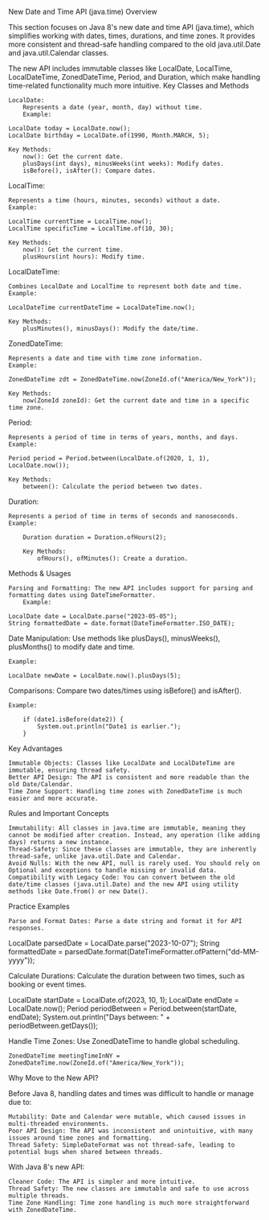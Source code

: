 New Date and Time API (java.time)
Overview

This section focuses on Java 8's new date and time API (java.time), which simplifies working with dates, times, durations, and time zones. It provides more consistent and thread-safe handling compared to the old java.util.Date and java.util.Calendar classes.

The new API includes immutable classes like LocalDate, LocalTime, LocalDateTime, ZonedDateTime, Period, and Duration, which make handling time-related functionality much more intuitive.
Key Classes and Methods

    LocalDate:
        Represents a date (year, month, day) without time.
        Example:

    LocalDate today = LocalDate.now();
    LocalDate birthday = LocalDate.of(1990, Month.MARCH, 5);

    Key Methods:
        now(): Get the current date.
        plusDays(int days), minusWeeks(int weeks): Modify dates.
        isBefore(), isAfter(): Compare dates.

LocalTime:

    Represents a time (hours, minutes, seconds) without a date.
    Example:

    LocalTime currentTime = LocalTime.now();
    LocalTime specificTime = LocalTime.of(10, 30);

    Key Methods:
        now(): Get the current time.
        plusHours(int hours): Modify time.

LocalDateTime:

    Combines LocalDate and LocalTime to represent both date and time.
    Example:

    LocalDateTime currentDateTime = LocalDateTime.now();

    Key Methods:
        plusMinutes(), minusDays(): Modify the date/time.

ZonedDateTime:

    Represents a date and time with time zone information.
    Example:

    ZonedDateTime zdt = ZonedDateTime.now(ZoneId.of("America/New_York"));

    Key Methods:
        now(ZoneId zoneId): Get the current date and time in a specific time zone.

Period:

    Represents a period of time in terms of years, months, and days.
    Example:

    Period period = Period.between(LocalDate.of(2020, 1, 1), LocalDate.now());

    Key Methods:
        between(): Calculate the period between two dates.

Duration:

    Represents a period of time in terms of seconds and nanoseconds.
    Example:

        Duration duration = Duration.ofHours(2);

        Key Methods:
            ofHours(), ofMinutes(): Create a duration.

Methods & Usages

    Parsing and Formatting: The new API includes support for parsing and formatting dates using DateTimeFormatter.
        Example:

    LocalDate date = LocalDate.parse("2023-05-05");
    String formattedDate = date.format(DateTimeFormatter.ISO_DATE);

Date Manipulation: Use methods like plusDays(), minusWeeks(), plusMonths() to modify date and time.

    Example:

    LocalDate newDate = LocalDate.now().plusDays(5);

Comparisons: Compare two dates/times using isBefore() and isAfter().

    Example:

        if (date1.isBefore(date2)) {
            System.out.println("Date1 is earlier.");
        }

Key Advantages

    Immutable Objects: Classes like LocalDate and LocalDateTime are immutable, ensuring thread safety.
    Better API Design: The API is consistent and more readable than the old Date/Calendar.
    Time Zone Support: Handling time zones with ZonedDateTime is much easier and more accurate.

Rules and Important Concepts

    Immutability: All classes in java.time are immutable, meaning they cannot be modified after creation. Instead, any operation (like adding days) returns a new instance.
    Thread-Safety: Since these classes are immutable, they are inherently thread-safe, unlike java.util.Date and Calendar.
    Avoid Nulls: With the new API, null is rarely used. You should rely on Optional and exceptions to handle missing or invalid data.
    Compatibility with Legacy Code: You can convert between the old date/time classes (java.util.Date) and the new API using utility methods like Date.from() or new Date().

Practice Examples

    Parse and Format Dates: Parse a date string and format it for API responses.

LocalDate parsedDate = LocalDate.parse("2023-10-07");
String formattedDate = parsedDate.format(DateTimeFormatter.ofPattern("dd-MM-yyyy"));

Calculate Durations: Calculate the duration between two times, such as booking or event times.

LocalDate startDate = LocalDate.of(2023, 10, 1);
LocalDate endDate = LocalDate.now();
Period periodBetween = Period.between(startDate, endDate);
System.out.println("Days between: " + periodBetween.getDays());

Handle Time Zones: Use ZonedDateTime to handle global scheduling.

    ZonedDateTime meetingTimeInNY = ZonedDateTime.now(ZoneId.of("America/New_York"));

Why Move to the New API?

Before Java 8, handling dates and times was difficult to handle or manage due to:

    Mutability: Date and Calendar were mutable, which caused issues in multi-threaded environments.
    Poor API Design: The API was inconsistent and unintuitive, with many issues around time zones and formatting.
    Thread Safety: SimpleDateFormat was not thread-safe, leading to potential bugs when shared between threads.

With Java 8's new API:

    Cleaner Code: The API is simpler and more intuitive.
    Thread Safety: The new classes are immutable and safe to use across multiple threads.
    Time Zone Handling: Time zone handling is much more straightforward with ZonedDateTime.